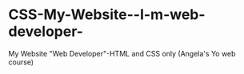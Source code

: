# CSS-My-Website--I-m-web-developer-
My Website "Web Developer"-HTML and CSS only (Angela's Yo web course)
